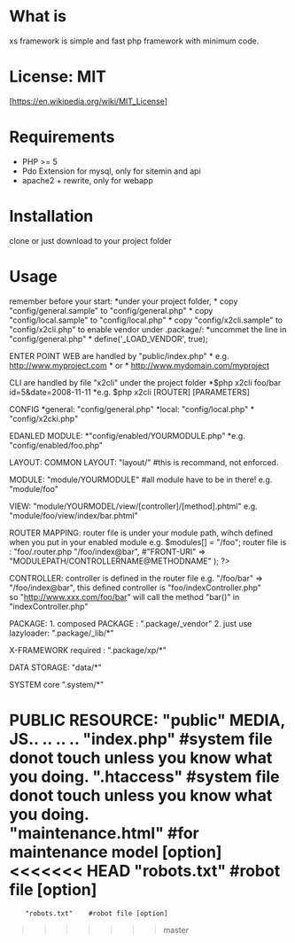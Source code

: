 What is
=======
xs framework is simple and fast php framework with minimum code. 


License: MIT 
=======================
[https://en.wikipedia.org/wiki/MIT_License]


Requirements
============

* PHP >= 5
* Pdo Extension for mysql, only for sitemin and api
* apache2 + rewrite, only for webapp

Installation
============ 
clone or just download to your project folder

Usage
=====
remember before your start:
	*under your project folder,
	*	copy "config/general.sample" to "config/general.php"
	*	copy "config/local.sample" to "config/local.php"
	*	copy "config/x2cli.sample" to "config/x2cli.php"
to enable vendor under .package/:
	*uncommet the line in "config/general.php"
	*	define('_LOAD_VENDOR', true);

ENTER POINT WEB are handled by "public/index.php"
	*	e.g. http://www.myproject.com
	*		or 
	*		 http://www.mydomain.com/myproject

CLI are handled by file "x2cli" under the project folder
	*$php x2cli foo/bar id=5\&date=2008-11-11
	*e.g. $php x2cli [ROUTER] [PARAMETERS]

CONFIG 
	*general: "config/general.php" 
	*local:   "config/local.php"
	*		 "config/x2cki.php"

EDANLED MODULE:
	*"config/enabled/YOURMODULE.php"
	*e.g. "config/enabled/foo.php" 
	    <?php
			$modules[] = "/foo";
		?>

LAYOUT: 
	COMMON LAYOUT: "layout/" #this is recommand, not enforced. 

MODULE: 
	"module/YOURMODULE"	#all module have to be in there!
	e.g. "module/foo"

VIEW: 
	"module/YOURMODEL/view/[controller]/[method].phtml"
	e.g. "module/foo/view/index/bar.phtml"

ROUTER MAPPING:
	router file is under your module path, wihch defined when you put in your enabled module
	e.g. $modules[] = "/foo";
		router file is : "foo/.router.php
		<?php
			$routers = array(
						"/foo/bar" => "/foo/index@bar",
						#"FRONT-URI" => "MODULEPATH/CONTROLLERNAME@METHODNAME"
					);
		?>

CONTROLLER:
		controller is defined in the router file
		e.g. "/foo/bar" => "/foo/index@bar",
			this defined controller is "foo/indexController.php"	
			so "http://www.xxx.com/foo/bar" will call
				the method "bar()" in "indexController.php"

PACKAGE: 
	1. composed PACKAGE : ".package/_vendor"
	2. just use lazyloader: ".package/_lib/*"

X-FRAMEWORK required : ".package/xp/*"

DATA STORAGE: "data/*"

SYSTEM core ".system/*"

PUBLIC RESOURCE: "public" 
		MEDIA, JS.. .. ..
		..
		"index.php"	#system file donot touch unless you know what you doing.
		".htaccess"	#system file donot touch unless you know what you doing.	
		"maintenance.html"	#for maintenance model [option]
<<<<<<< HEAD
		"robots.txt"	#robot file [option]
=======
		"robots.txt"	#robot file [option]
>>>>>>> master

